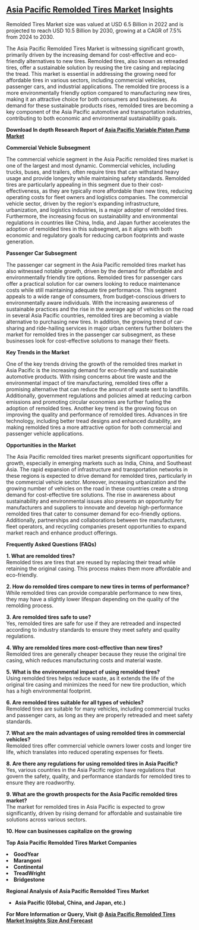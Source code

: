 <h2><a href="https://www.verifiedmarketreports.com/download-sample/?rid=327810&amp;utm_source=Github-Feb&amp;utm_medium=225" target="_blank">Asia Pacific Remolded Tires Market</a> Insights</h2><p>Remolded Tires Market size was valued at USD 6.5 Billion in 2022 and is projected to reach USD 10.5 Billion by 2030, growing at a CAGR of 7.5% from 2024 to 2030.</p><p><p>The Asia Pacific Remolded Tires Market is witnessing significant growth, primarily driven by the increasing demand for cost-effective and eco-friendly alternatives to new tires. Remolded tires, also known as retreaded tires, offer a sustainable solution by reusing the tire casing and replacing the tread. This market is essential in addressing the growing need for affordable tires in various sectors, including commercial vehicles, passenger cars, and industrial applications. The remolded tire process is a more environmentally friendly option compared to manufacturing new tires, making it an attractive choice for both consumers and businesses. As demand for these sustainable products rises, remolded tires are becoming a key component of the Asia Pacific automotive and transportation industries, contributing to both economic and environmental sustainability goals. <p><strong>Download In depth Research Report of <a href="https://www.verifiedmarketreports.com/download-sample/?rid=236118&amp;utm_source=Pulse-Dec&amp;utm_medium=225" target="_blank">Asia Pacific Variable Piston Pump Market</a></strong></p></p> <p><strong>Commercial Vehicle Subsegment</strong></p> <p>The commercial vehicle segment in the Asia Pacific remolded tires market is one of the largest and most dynamic. Commercial vehicles, including trucks, buses, and trailers, often require tires that can withstand heavy usage and provide longevity while maintaining safety standards. Remolded tires are particularly appealing in this segment due to their cost-effectiveness, as they are typically more affordable than new tires, reducing operating costs for fleet owners and logistics companies. The commercial vehicle sector, driven by the region's expanding infrastructure, urbanization, and logistics industries, is a major adopter of remolded tires. Furthermore, the increasing focus on sustainability and environmental regulations in countries like China, India, and Japan further accelerates the adoption of remolded tires in this subsegment, as it aligns with both economic and regulatory goals for reducing carbon footprints and waste generation. </p> <p><strong>Passenger Car Subsegment</strong></p> <p>The passenger car segment in the Asia Pacific remolded tires market has also witnessed notable growth, driven by the demand for affordable and environmentally friendly tire options. Remolded tires for passenger cars offer a practical solution for car owners looking to reduce maintenance costs while still maintaining adequate tire performance. This segment appeals to a wide range of consumers, from budget-conscious drivers to environmentally aware individuals. With the increasing awareness of sustainable practices and the rise in the average age of vehicles on the road in several Asia Pacific countries, remolded tires are becoming a viable alternative to purchasing new tires. In addition, the growing trend of car-sharing and ride-hailing services in major urban centers further bolsters the market for remolded tires in the passenger car subsegment, as these businesses look for cost-effective solutions to manage their fleets. </p> <p><strong>Key Trends in the Market</strong></p> <p>One of the key trends driving the growth of the remolded tires market in Asia Pacific is the increasing demand for eco-friendly and sustainable automotive products. With rising concerns about tire waste and the environmental impact of tire manufacturing, remolded tires offer a promising alternative that can reduce the amount of waste sent to landfills. Additionally, government regulations and policies aimed at reducing carbon emissions and promoting circular economies are further fueling the adoption of remolded tires. Another key trend is the growing focus on improving the quality and performance of remolded tires. Advances in tire technology, including better tread designs and enhanced durability, are making remolded tires a more attractive option for both commercial and passenger vehicle applications. </p> <p><strong>Opportunities in the Market</strong></p> <p>The Asia Pacific remolded tires market presents significant opportunities for growth, especially in emerging markets such as India, China, and Southeast Asia. The rapid expansion of infrastructure and transportation networks in these regions is expected to drive demand for remolded tires, particularly in the commercial vehicle sector. Moreover, increasing urbanization and the growing number of vehicles on the road in these countries create a strong demand for cost-effective tire solutions. The rise in awareness about sustainability and environmental issues also presents an opportunity for manufacturers and suppliers to innovate and develop high-performance remolded tires that cater to consumer demand for eco-friendly options. Additionally, partnerships and collaborations between tire manufacturers, fleet operators, and recycling companies present opportunities to expand market reach and enhance product offerings. </p> <p><strong>Frequently Asked Questions (FAQs)</strong></p> <p><strong>1. What are remolded tires?</strong><br>Remolded tires are tires that are reused by replacing their tread while retaining the original casing. This process makes them more affordable and eco-friendly.</p> <p><strong>2. How do remolded tires compare to new tires in terms of performance?</strong><br>While remolded tires can provide comparable performance to new tires, they may have a slightly lower lifespan depending on the quality of the remolding process.</p> <p><strong>3. Are remolded tires safe to use?</strong><br>Yes, remolded tires are safe for use if they are retreaded and inspected according to industry standards to ensure they meet safety and quality regulations.</p> <p><strong>4. Why are remolded tires more cost-effective than new tires?</strong><br>Remolded tires are generally cheaper because they reuse the original tire casing, which reduces manufacturing costs and material waste.</p> <p><strong>5. What is the environmental impact of using remolded tires?</strong><br>Using remolded tires helps reduce waste, as it extends the life of the original tire casing and minimizes the need for new tire production, which has a high environmental footprint.</p> <p><strong>6. Are remolded tires suitable for all types of vehicles?</strong><br>Remolded tires are suitable for many vehicles, including commercial trucks and passenger cars, as long as they are properly retreaded and meet safety standards.</p> <p><strong>7. What are the main advantages of using remolded tires in commercial vehicles?</strong><br>Remolded tires offer commercial vehicle owners lower costs and longer tire life, which translates into reduced operating expenses for fleets.</p> <p><strong>8. Are there any regulations for using remolded tires in Asia Pacific?</strong><br>Yes, various countries in the Asia Pacific region have regulations that govern the safety, quality, and performance standards for remolded tires to ensure they are roadworthy.</p> <p><strong>9. What are the growth prospects for the Asia Pacific remolded tires market?</strong><br>The market for remolded tires in Asia Pacific is expected to grow significantly, driven by rising demand for affordable and sustainable tire solutions across various sectors.</p> <p><strong>10. How can businesses capitalize on the growing</p><p><strong>Top Asia Pacific Remolded Tires Market Companies</strong></p><div data-test-id=""><p><li>GoodYear</li><li> Marangoni</li><li> Continental</li><li> TreadWright</li><li> Bridgestone</li></p><div><strong>Regional Analysis of&nbsp;Asia Pacific Remolded Tires Market</strong></div><ul><li dir="ltr"><p dir="ltr">Asia Pacific (Global, China, and Japan, etc.)</p></li></ul><p><strong>For More Information or Query, Visit @&nbsp;</strong><strong><a href="https://www.verifiedmarketreports.com/product/remolded-tires-market/?utm_source=Github-Feb&amp;utm_medium=225" target="_blank">Asia Pacific Remolded Tires Market Insights Size And Forecast</a></strong></p></div><h2>&nbsp;</h2><div data-test-id="">&nbsp;</div>
